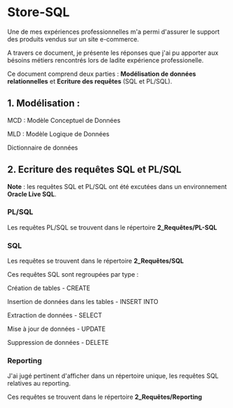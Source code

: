 # Store-SQL

Une de mes expériences professionnelles m'a permi d'assurer le support des produits vendus sur un site e-commerce.

A travers ce document, je présente les réponses que j'ai pu apporter aux bésoins métiers rencontrés lors de ladite expérience professionelle.

Ce document comprend deux parties : __Modélisation de données relationnelles__ et __Ecriture des requêtes__ (SQL et PL/SQL).

## 1. Modélisation : 
MCD : Modèle Conceptuel de Données

MLD : Modèle Logique de Données

Dictionnaire de données

## 2. Ecriture des requêtes SQL et PL/SQL

__Note__ : les requêtes SQL et PL/SQL ont été excutées dans un environnement __Oracle Live SQL__.

### PL/SQL

Les requêtes PL/SQL se trouvent dans le répertoire __2_Requêtes/PL-SQL__

### SQL

Les requêtes se trouvent dans le répertoire __2_Requêtes/SQL__

Ces requêtes SQL sont regroupées par type :

Création de tables - CREATE

Insertion de données dans les tables - INSERT INTO

Extraction de données - SELECT

Mise à jour de données - UPDATE

Suppression de données - DELETE

### Reporting

J'ai jugé pertinent d'afficher dans un répertoire unique, les requêtes SQL relatives au reporting.

Ces requêtes se trouvent dans le répertoire __2_Requêtes/Reporting__

<!--
**Brouillon : A supprimer plus tard**

Procedure qui permet d'affecter un produit à un bundle. La procédure reçoit deux infos : le numéro de bundle et la réf_interne du produit.

On a un numéro de bundle : on aimerait savoir les produits (référence interne) associés à ce bundle. Penser à une jointure entre bundle_produits et produits, sur la ref_fabricant

On a une référence interne : on aimerait savoir quelles sont les bundles contenant la référence interne en question.

```sql

select numero from bundle_produits

where exists (

              select reference_interne
              
              from produits p
              
              join bundle_produits b
              
              on p.reference_fabricant = b.reference_fabricant
)
```
__Notion de filtre :__ 

Ajouter un attribut/champ 'filtre' dans les tables marque, gamme, categorie.

Ajouter un attrinbut/champ filtre dansles tables : "marque", "catégories" et "catégories". Ecrire les requêtes associées à la mise en place des filtres.

La mise en place d'un filtre sur une marque se repercute sur les gammes associés à la marque; et donc sur les produits associés aux gammes en question.

La mise en place d'un filtre sur une gamme se repercute sur les produits faisant partie de cette gamme.

La mise en place d'un filtre sur une catégorie se répercute sur les produits faisant partie de cette catégorie.

Avant de retirer un filtre_gamme sur un produit : vérifier que sa gamme n'est pas filtrée (attribut 'filtre' de la gamme en question).

Avant de retirer un filtre_categorie sur un produit : vérifier que sa catégorie n'est pas filtrée (attribut 'filtre' de la catégorie en question).

------------------------------------------------------------------------------------------------------------------------------------------------------------------

Récupérer le titre de chaque produit et l'intégrer en début de la déscription produit de la réf concernée.

------------------------------------------------------------------------------------------------------------------------------------------------------------------


Mettre en place une fonction qui vérifie qu'une référence_interne est unique (n'existe pas en doublon) dans la base de données.

Phase : vert (en ligne), gris (à statuer) par défaut, orange (pas de stock), rouge (suspendu)

Les types de produits

L'affectation de produit à un acheteur ou à un chef de produit, se fait par "marque". Modifier le MCD

Typage : 

P : produit physique

W : extension de garantie

L : Licence d'accès à des logiciels

Service (I : interne, E : externe, S : mise en relation entre le client et le prestataire)

C : crédit (ligne comptable)

-->

<!--
Pour plusieurs réfs : récupérer le "contenu marketing" (texte brute) et l'entourer dans la balise HTML de type paragraphe.

Allez plus loin : 

Séparer le "texte brute" en plusieurs parties (taille à définir). Encadrer chaque partie dans une balise HTML de type paragraphe.
-->

<!-- GRANT
https://www.techbrothersit.com/2018/11/grant-permission-to-individual-fields.html
-->
